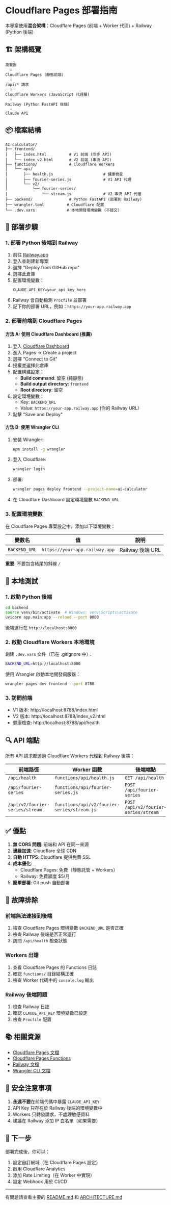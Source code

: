 # Cloudflare Pages 部署指南

本專案使用**混合架構**：Cloudflare Pages (前端 + Worker 代理) + Railway (Python 後端)

## 🏗️ 架構概覽

```
瀏覽器
  ↓
Cloudflare Pages (靜態前端)
  ↓
/api/* 請求
  ↓
Cloudflare Workers (JavaScript 代理層)
  ↓
Railway (Python FastAPI 後端)
  ↓
Claude API
```

## 📦 檔案結構

```
AI calculator/
├── frontend/
│   ├── index.html          # V1 前端 (同步 API)
│   └── index_v2.html       # V2 前端 (串流 API)
├── functions/              # Cloudflare Workers
│   └── api/
│       ├── health.js                      # 健康檢查
│       ├── fourier-series.js              # V1 API 代理
│       └── v2/
│           └── fourier-series/
│               └── stream.js              # V2 串流 API 代理
├── backend/                # Python FastAPI (部署到 Railway)
├── wrangler.toml          # Cloudflare 配置
└── .dev.vars              # 本地開發環境變數 (不提交)
```

## 🚀 部署步驟

### 1. 部署 Python 後端到 Railway

1. 前往 [Railway.app](https://railway.app)
2. 登入並創建新專案
3. 選擇 "Deploy from GitHub repo"
4. 選擇此倉庫
5. 配置環境變數：
   ```
   CLAUDE_API_KEY=your_api_key_here
   ```
6. Railway 會自動檢測 `Procfile` 並部署
7. 記下你的部署 URL，例如：`https://your-app.railway.app`

### 2. 部署前端到 Cloudflare Pages

#### 方法 A: 使用 Cloudflare Dashboard (推薦)

1. 登入 [Cloudflare Dashboard](https://dash.cloudflare.com)
2. 進入 Pages → Create a project
3. 選擇 "Connect to Git"
4. 授權並選擇此倉庫
5. 配置構建設定：
   - **Build command**: 留空 (純靜態)
   - **Build output directory**: `frontend`
   - **Root directory**: 留空
6. 設定環境變數：
   - Key: `BACKEND_URL`
   - Value: `https://your-app.railway.app` (你的 Railway URL)
7. 點擊 "Save and Deploy"

#### 方法 B: 使用 Wrangler CLI

1. 安裝 Wrangler:
   ```bash
   npm install -g wrangler
   ```

2. 登入 Cloudflare:
   ```bash
   wrangler login
   ```

3. 部署:
   ```bash
   wrangler pages deploy frontend --project-name=ai-calculator
   ```

4. 在 Cloudflare Dashboard 設定環境變數 `BACKEND_URL`

### 3. 配置環境變數

在 Cloudflare Pages 專案設定中，添加以下環境變數：

| 變數名 | 值 | 說明 |
|--------|-----|------|
| `BACKEND_URL` | `https://your-app.railway.app` | Railway 後端 URL |

**重要**: 不要包含結尾的斜線 `/`

## 🧪 本地測試

### 1. 啟動 Python 後端

```bash
cd backend
source venv/bin/activate  # Windows: venv\Scripts\activate
uvicorn app.main:app --reload --port 8000
```

後端運行在 `http://localhost:8000`

### 2. 啟動 Cloudflare Workers 本地環境

創建 `.dev.vars` 文件（已在 .gitignore 中）：
```bash
BACKEND_URL=http://localhost:8000
```

使用 Wrangler 啟動本地開發伺服器：
```bash
wrangler pages dev frontend --port 8788
```

### 3. 訪問前端

- V1 版本: http://localhost:8788/index.html
- V2 版本: http://localhost:8788/index_v2.html
- 健康檢查: http://localhost:8788/api/health

## 🔍 API 端點

所有 API 請求都透過 Cloudflare Workers 代理到 Railway 後端：

| 前端路徑 | Worker 函數 | 後端端點 |
|---------|------------|---------|
| `/api/health` | `functions/api/health.js` | `GET /api/health` |
| `/api/fourier-series` | `functions/api/fourier-series.js` | `POST /api/fourier-series` |
| `/api/v2/fourier-series/stream` | `functions/api/v2/fourier-series/stream.js` | `POST /api/v2/fourier-series/stream` |

## ✅ 優點

1. **無 CORS 問題**: 前端和 API 在同一來源
2. **邊緣加速**: Cloudflare 全球 CDN
3. **自動 HTTPS**: Cloudflare 提供免費 SSL
4. **成本優化**:
   - Cloudflare Pages: 免費（靜態託管 + Workers）
   - Railway: 免費額度 $5/月
5. **簡單部署**: Git push 自動部署

## 🐛 故障排除

### 前端無法連接到後端

1. 檢查 Cloudflare Pages 環境變數 `BACKEND_URL` 是否正確
2. 檢查 Railway 後端是否正常運行
3. 訪問 `/api/health` 檢查狀態

### Workers 出錯

1. 查看 Cloudflare Pages 的 Functions 日誌
2. 確認 `functions/` 目錄結構正確
3. 檢查 Worker 代碼中的 `console.log` 輸出

### Railway 後端問題

1. 檢查 Railway 日誌
2. 確認 `CLAUDE_API_KEY` 環境變數已設定
3. 檢查 `Procfile` 配置

## 📚 相關資源

- [Cloudflare Pages 文檔](https://developers.cloudflare.com/pages/)
- [Cloudflare Pages Functions](https://developers.cloudflare.com/pages/platform/functions/)
- [Railway 文檔](https://docs.railway.app/)
- [Wrangler CLI 文檔](https://developers.cloudflare.com/workers/wrangler/)

## 🔐 安全注意事項

1. **永遠不要**在前端代碼中暴露 `CLAUDE_API_KEY`
2. API Key 只存在於 Railway 後端的環境變數中
3. Workers 只轉發請求，不處理敏感資料
4. 建議在 Railway 添加 IP 白名單（如果需要）

## 🎯 下一步

部署完成後，你可以：

1. 設定自訂網域（在 Cloudflare Pages 設定）
2. 啟用 Cloudflare Analytics
3. 添加 Rate Limiting（在 Worker 中實現）
4. 設定 Webhook 用於 CI/CD

---

有問題請查看主要的 [README.md](./README.md) 和 [ARCHITECTURE.md](./ARCHITECTURE.md)
